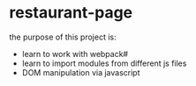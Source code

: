 # restaurant-page
the purpose of this project is:
- learn to work with webpack#
- learn to import modules from different js files
- DOM manipulation via javascript
